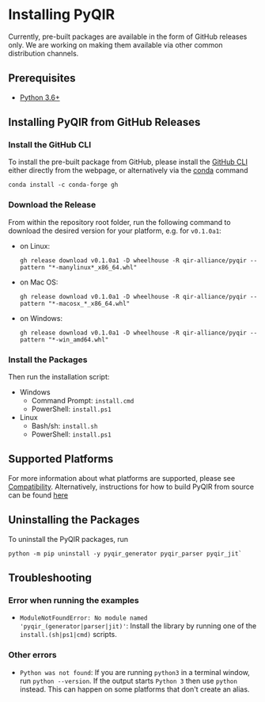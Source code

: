 # Installing PyQIR

Currently, pre-built packages are available in the form of GitHub releases only.
We are working on making them available via other common distribution channels.

## Prerequisites

- [Python 3.6+](https://www.python.org)

## Installing PyQIR from GitHub Releases

### Install the GitHub CLI

To install the pre-built package from GitHub, please install the [GitHub
CLI](https://cli.github.com/) either directly from the webpage, or alternatively
via the [conda](https://docs.conda.io/en/latest/) command
```
conda install -c conda-forge gh
```

### Download the Release

From within the repository root folder, run the following command to download
the desired version for your platform, e.g. for `v0.1.0a1`:

- on Linux:
    ```
    gh release download v0.1.0a1 -D wheelhouse -R qir-alliance/pyqir --pattern "*-manylinux*_x86_64.whl"
    ```
- on Mac OS:
    ```
    gh release download v0.1.0a1 -D wheelhouse -R qir-alliance/pyqir --pattern "*-macosx_*_x86_64.whl"
    ```
- on Windows:
    ```
    gh release download v0.1.0a1 -D wheelhouse -R qir-alliance/pyqir --pattern "*-win_amd64.whl"
    ```
### Install the Packages

Then run the installation script:
- Windows
  - Command Prompt: `install.cmd`
  - PowerShell: `install.ps1`
- Linux
  - Bash/sh: `install.sh`
  - PowerShell: `install.ps1`


## Supported Platforms

For more information about what platforms are supported, please see
[Compatibility](compatibility.md).
Alternatively, instructions for how to build PyQIR from source can be found
[here](building.md)

## Uninstalling the Packages

To uninstall the PyQIR packages, run
```
python -m pip uninstall -y pyqir_generator pyqir_parser pyqir_jit`
```

## Troubleshooting

### Error when running the examples

- `ModuleNotFoundError: No module named 'pyqir_(generator|parser|jit)'`:
  Install the library by running one of the `install.(sh|ps1|cmd)` scripts.

### Other errors

- `Python was not found`:
  If you are running `python3` in a terminal window, run `python --version`. If
  the output starts `Python 3` then use `python` instead. This can happen on
  some platforms that don't create an alias.